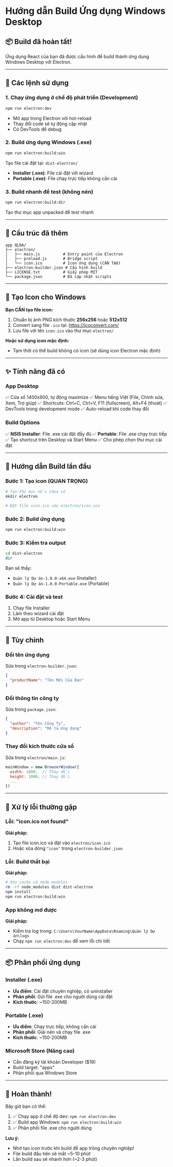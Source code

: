 # Hướng dẫn Build Ứng dụng Windows Desktop

## 📦 Build đã hoàn tất!

Ứng dụng React của bạn đã được cấu hình để build thành ứng dụng Windows Desktop với Electron.

---

## 🚀 Các lệnh sử dụng

### 1. Chạy ứng dụng ở chế độ phát triển (Development)
```bash
npm run electron:dev
```
- Mở app trong Electron với hot-reload
- Thay đổi code sẽ tự động cập nhật
- Có DevTools để debug

### 2. Build ứng dụng Windows (.exe)
```bash
npm run electron:build:win
```
Tạo file cài đặt tại: `dist-electron/`
- **Installer (.exe)**: File cài đặt với wizard
- **Portable (.exe)**: File chạy trực tiếp không cần cài

### 3. Build nhanh để test (không nén)
```bash
npm run electron:build:dir
```
Tạo thư mục app unpacked để test nhanh

---

## 📁 Cấu trúc đã thêm

```
app QLDA/
├── electron/
│   ├── main.js          # Entry point của Electron
│   ├── preload.js       # Bridge script
│   └── icon.ico         # Icon ứng dụng (CẦN TẠO)
├── electron-builder.json # Cấu hình build
├── LICENSE.txt          # Giấy phép MIT
└── package.json         # Đã cập nhật scripts
```

---

## 🎨 Tạo Icon cho Windows

**Bạn CẦN tạo file icon:**
1. Chuẩn bị ảnh PNG kích thước **256x256** hoặc **512x512**
2. Convert sang file `.ico` tại: https://icoconvert.com/
3. Lưu file với tên `icon.ico` vào thư mục `electron/`

**Hoặc sử dụng icon mặc định:**
- Tạm thời có thể build không có icon (sẽ dùng icon Electron mặc định)

---

## ✨ Tính năng đã có

### App Desktop
✅ Cửa sổ 1400x900, tự động maximize
✅ Menu tiếng Việt (File, Chỉnh sửa, Xem, Trợ giúp)
✅ Shortcuts: Ctrl+C, Ctrl+V, F11 (fullscreen), Alt+F4 (thoát)
✅ DevTools trong development mode
✅ Auto-reload khi code thay đổi

### Build Options
✅ **NSIS Installer**: File .exe cài đặt đầy đủ
✅ **Portable**: File .exe chạy trực tiếp
✅ Tạo shortcut trên Desktop và Start Menu
✅ Cho phép chọn thư mục cài đặt

---

## 🎯 Hướng dẫn Build lần đầu

### Bước 1: Tạo icon (QUAN TRỌNG)
```bash
# Tạo thư mục nếu chưa có
mkdir electron

# Đặt file icon.ico vào electron/icon.ico
```

### Bước 2: Build ứng dụng
```bash
npm run electron:build:win
```

### Bước 3: Kiểm tra output
```bash
cd dist-electron
dir
```

Bạn sẽ thấy:
- `Quản lý Dự án-1.0.0-x64.exe` (Installer)
- `Quản lý Dự án-1.0.0-Portable.exe` (Portable)

### Bước 4: Cài đặt và test
1. Chạy file Installer
2. Làm theo wizard cài đặt
3. Mở app từ Desktop hoặc Start Menu

---

## 🔧 Tùy chỉnh

### Đổi tên ứng dụng
Sửa trong `electron-builder.json`:
```json
{
  "productName": "Tên Mới Của Bạn"
}
```

### Đổi thông tin công ty
Sửa trong `package.json`:
```json
{
  "author": "Tên Công Ty",
  "description": "Mô tả ứng dụng"
}
```

### Thay đổi kích thước cửa sổ
Sửa trong `electron/main.js`:
```javascript
mainWindow = new BrowserWindow({
  width: 1600,  // Thay đổi
  height: 1000, // Thay đổi
  ...
})
```

---

## 🐛 Xử lý lỗi thường gặp

### Lỗi: "icon.ico not found"
**Giải pháp:**
1. Tạo file icon.ico và đặt vào `electron/icon.ico`
2. Hoặc xóa dòng `"icon"` trong `electron-builder.json`

### Lỗi: Build thất bại
**Giải pháp:**
```bash
# Xóa cache và node_modules
rm -rf node_modules dist dist-electron
npm install
npm run electron:build:win
```

### App không mở được
**Giải pháp:**
- Kiểm tra log trong: `C:\Users\YourName\AppData\Roaming\Quản lý Dự án\logs`
- Chạy `npm run electron:dev` để xem lỗi chi tiết

---

## 📦 Phân phối ứng dụng

### Installer (.exe)
- **Ưu điểm**: Cài đặt chuyên nghiệp, có uninstaller
- **Phân phối**: Gửi file .exe cho người dùng cài đặt
- **Kích thước**: ~150-200MB

### Portable (.exe)
- **Ưu điểm**: Chạy trực tiếp, không cần cài
- **Phân phối**: Giải nén và chạy file .exe
- **Kích thước**: ~150-200MB

### Microsoft Store (Nâng cao)
- Cần đăng ký tài khoản Developer ($19)
- Build target: "appx"
- Phân phối qua Windows Store

---

## 🎉 Hoàn thành!

Bây giờ bạn có thể:
1. ✅ Chạy app ở chế độ dev: `npm run electron:dev`
2. ✅ Build app Windows: `npm run electron:build:win`
3. ✅ Phân phối file .exe cho người dùng

**Lưu ý:** 
- Nhớ tạo icon trước khi build để app trông chuyên nghiệp!
- File build đầu tiên sẽ mất ~5-10 phút
- Lần build sau sẽ nhanh hơn (~2-3 phút)
